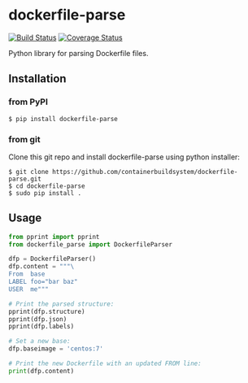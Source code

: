 dockerfile-parse
====

[![Build Status](https://travis-ci.org/containerbuildsystem/dockerfile-parse.svg?branch=master)](https://travis-ci.org/containerbuildsystem/dockerfile-parse)
[![Coverage Status](https://coveralls.io/repos/containerbuildsystem/dockerfile-parse/badge.svg?branch=master&service=github)](https://coveralls.io/github/containerbuildsystem/dockerfile-parse?branch=master)

Python library for parsing Dockerfile files.

## Installation

### from PyPI

```
$ pip install dockerfile-parse
```


### from git

Clone this git repo and install dockerfile-parse using python installer:

```shell
$ git clone https://github.com/containerbuildsystem/dockerfile-parse.git
$ cd dockerfile-parse
$ sudo pip install .
```

## Usage

```python
from pprint import pprint
from dockerfile_parse import DockerfileParser

dfp = DockerfileParser()
dfp.content = """\
From  base
LABEL foo="bar baz"
USER  me"""

# Print the parsed structure:
pprint(dfp.structure)
pprint(dfp.json)
pprint(dfp.labels)

# Set a new base:
dfp.baseimage = 'centos:7'

# Print the new Dockerfile with an updated FROM line:
print(dfp.content)
```
